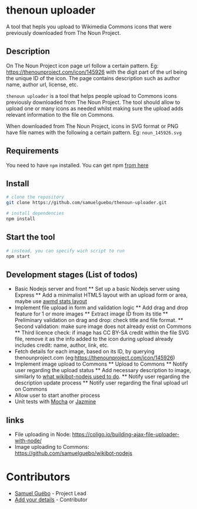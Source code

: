 # thenoun uploader
A tool that hepls you upload to Wikimedia Commons icons that were previously downloaded from The Noun Project. 

## Description

On The Noun Project icon page url follow a certain pattern. Eg: https://thenounproject.com/icon/145926 with the digit part of the url being the unique ID of the icon. The page contains description such as author name, author url, license, etc.

`thenoun uploader` is a tool that helps people upload to Commons icons previously downloaded from The Noun Project. The tool should allow to upload one or many icons as needed whilst making sure the upload adds relevant information to the file on Commons. 

When downloaded from The Noun Project, icons in SVG format or PNG have file names with the following a certain pattern. Eg:  `noun_145926.svg`

## Requirements
You need to have `npm` installed. You can get npm [from here](https://www.npmjs.com/get-npm)
## Install

``` bash
# clone the repository
git clone https://github.com/samuelguebo/thenoun-uploader.git

# install dependencies
npm install
```

## Start the tool

``` bash
# instead, you can specify wich script to run
npm start
```

## Development stages (List of todos)
* Basic Nodejs server and front 
** Set up a basic Nodejs server using Express
** Add a minimalist HTML5 layout with an upload form or area, maybe use [awmd stats layout](https://github.com/ch3nkula/awmd-stats)
* Implement file upload in form and validation logic
** Add drag and drop feature for 1 or more images
** Extract image ID from its title
** Preliminary validation on drag and drop: check title and file format.
** Second validation: make sure image does not already exist on Commons
** Third licence check: if image has CC BY-SA credit within the file SVG file, remove it as the info added to the icon during upload already includes credit: name, author, link, etc. 
* Fetch details for each image, based on its ID, by querying thenounproject.com (eg:https://thenounproject.com/icon/145926)
* Implement image upload to Commons
** Upload to Commons
** Notify user regarding the upload status
** Add necessary description to image, similarly to [what wikibot-nodejs used to do](https://github.com/samuelguebo/wikibot-nodejs/blob/47a425102dfbdb0f446c7ca1d8f566109a2d479c/upload-from-thenoun.js#L158-L179).
** Notify user regarding the description update process
** Notify user regarding the final upload url on Commons
* Allow user to start another process
* Unit tests with [Mocha](https://github.com/mochajs/mocha) or [Jazmine](https://github.com/jasmine/jasmine)


## links
* File uploading in Node: https://coligo.io/building-ajax-file-uploader-with-node/
* Image uploading to Commons: https://github.com/samuelguebo/wikibot-nodejs

# Contributors

* [Samuel Guébo](https://github.com/samuelguebo) - Project Lead
* [Add your details](http://your-github-profile) - Contributor